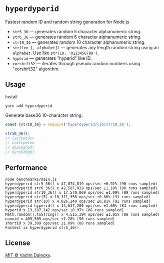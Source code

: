 # `hyperdyperid`

Fastest random ID and random string generation for Node.js

- `str5_36` &mdash; generates random 5 character alphanumeric string.
- `str6_36` &mdash; generates random 6 character alphanumeric string.
- `str10_36` &mdash; generates random 10 character alphanumeric string.
- `str(len [, alphabet])` &mdash; generates any length random string using an `alphabet`. Use like `str(10, '0123456789')`.
- `hyperid` &mdash; generates "hyperid" like ID.
- `xorshift32` &mdash; iterates through pseudo random numbers using "xorshift32" algorithm.


## Usage

Install

```
yarn add hyperdyperid
```

Generate base36 10-character string:

```js
const {str10_36} = require('hyperdyperid/lib/str10_36');

str10_36();
// lxifpmidcr
// cn41vpmtxo
// dj2u5ghp3r
// 6yro5d0g9l
```


## Performance

```
node benchmarks/main.js 
hyperdyperid str5_36() x 47,074,819 ops/sec ±0.92% (90 runs sampled)
hyperdyperid str6_36() x 42,587,029 ops/sec ±1.10% (90 runs sampled)
hyperdyperid str10_36() x 17,570,069 ops/sec ±1.09% (89 runs sampled)
hyperdyperid str(5) x 10,311,356 ops/sec ±0.80% (91 runs sampled)
hyperdyperid str(10) x 4,826,240 ops/sec ±0.81% (92 runs sampled)
hyperdyperid hyperid() x 14,637,200 ops/sec ±1.60% (84 runs sampled)
hyperid x 13,187,142 ops/sec ±0.97% (88 runs sampled)
Math.random().toString() x 4,515,394 ops/sec ±1.05% (88 runs sampled)
nanoid x 409,505 ops/sec ±1.28% (90 runs sampled)
shortid x 39,309 ops/sec ±1.09% (88 runs sampled)
Fastest is hyperdyperid str5_36()
```


## License

[MIT © Vadim Dalecky](LICENSE).
